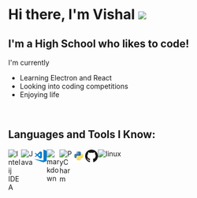 # Hi there, I'm Vishal <img src="https://raw.githubusercontent.com/MartinHeinz/MartinHeinz/master/wave.gif" width="30px">

## I'm a High School who likes to code!
I'm currently
- Learning Electron and React
- Looking into coding competitions
- Enjoying life

<br>

## Languages and Tools I Know:

<img align="left" alt="Intelij IDEA" width="26px" src="https://cdn.iconscout.com/icon/free/png-512/intellij-idea-569199.png" /> 
<img align="left" alt="Java" width="26px" src="https://img.icons8.com/color/240/000000/java-coffee-cup-logo.png">
<img align="left" alt="Visual Studio Code" width="26px" src="https://raw.githubusercontent.com/github/explore/80688e429a7d4ef2fca1e82350fe8e3517d3494d/topics/visual-studio-code/visual-studio-code.png" /> 
<img align="left" alt="markdown" width="26px" src="https://img.icons8.com/ios-filled/100/000000/markdown.png">
<img align="left" alt="PyCharm" width="26px" src="https://upload.wikimedia.org/wikipedia/commons/thumb/a/a1/PyCharm_Logo.svg/1024px-PyCharm_Logo.svg.png" /> 
<img align="left" alt="Python" width="26px" src="https://raw.githubusercontent.com/github/explore/80688e429a7d4ef2fca1e82350fe8e3517d3494d/topics/python/python.png" /> 
<img align="left" alt="GitHub" width="26px" src="https://raw.githubusercontent.com/github/explore/78df643247d429f6cc873026c0622819ad797942/topics/github/github.png" /> 
<img alt="linux" width="26px" src="https://img.icons8.com/color/96/000000/linux.png">

<br>
<br>